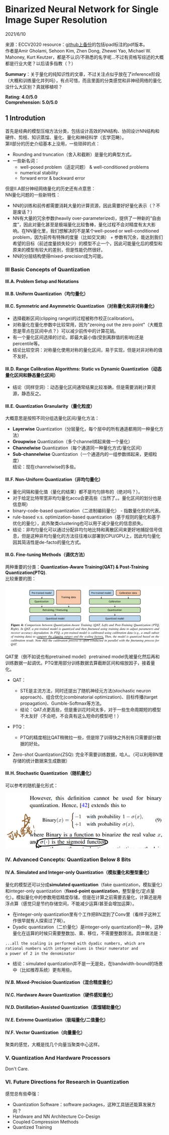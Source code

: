 # Binarized Neural Network for Single Image Super Resolution  

2021/6/10  

来源：ECCV2020
resource：[github上备份](https://github.com/YouCaiJun98/YouCaiJun98.github.io/blob/master/articles/ModelCompression/Quantization/A%20Survey%20of%20Quantization%20Methods%20for%20Efficient%20Ne.pdf)的包括ipad标注的pdf版本。  
作者是Amir Gholami, Sehoon Kim, Zhen Dong, Zhewei Yao, Michael W. Mahoney, Kurt Keutzer，都是不认识/不熟悉的名字呢...不过有资格写综述的大概都是行业大佬？以后请多指教（？）    

**Summary**：关于量化的纯知识性的文章，不过关注点似乎放在了inference阶段（大概和训练量化并列吗），有点可惜，而且里面的分类感觉和非神经网络的量化没什么大区别？真就移植呗？  

**Rating: 4.0/5.0**  
**Comprehension: 5.0/5.0**  

## 1 Introdution  
首先是经典的模型压缩方法分类，包括设计高效的NN结构、协同设计NN结构和硬件、剪枝、知识蒸馏、量化、量化和神经科学（玄学范畴）。  
第II部分的历史介绍基本上没用，一些琐碎的点：  
* Rounding and truncation（舍入和截断）是量化的典型方式。  
* 一些新名词：  
    * well-posed problem（适定问题） & well-conditioned problems  
    * numerical stability  
    * forward error & backward error  

但是II.A部分神经网络量化的历史还有点意思：  
NN量化问题的一些新特性：  
* NN的训练和前传都需要消耗大量的计算资源，因此需要好好量化表示（？不是废话？）  
* NN有大量的冗余参数(heavily over-parameterized)，提供了一种新的“自由度”，因此对量化甚至是极端量化比较鲁棒，量化过程不会对精度有太大影响。在NN量化里，我们想解决的不是某个well-posed or well-conditioned problem，因为前传有特殊的度量（比如交叉熵） + 参数有冗余，能达到我们希望的目标（前述度量损失较少）的模型不止一个，因此可能量化后的模型和原来的模型有较大的差别，但是性能仍然很好。  
* NN的分层结构使得mixed-precision成为可能。  

### III Basic Concepts of Quantization  
#### III.A. Problem Setup and Notations  
#### III.B. Uniform Quantization（均匀量化）  
#### III.C. Symmetric and Asymmetric Quantization（对称量化和非对称量化）  
* 选择截断区间(clipping range)的过程被称作校正(calibration)。  
* 对称量化在量化参数中比较常用，因为"zeroing out the zero point"（大概意思是零点在区间中点？）可以减少前传中的计算花销。  
* 有一个量化区间选择的讨论。即最大最小值(受到离群值的影响)还是percentile等。  
* 结论比较空洞：对称量化使用对称的量化区间，易于实现，但是对非对称的值不友好。  
#### III.D.  Range Calibration Algorithms: Static vs Dynamic Quantization（动态量化区间和静态量化区间）  
* 结论（同样空洞）：动态量化区间通常结果比较准确，但是需要消耗计算资源，静态反之。  
#### III.E.  Quantization Granularity（量化粒度）  
大概意思是按照不同分组选量化区间/量化方法：  
* **Layerwise** Quantization（分层量化，每个层中的所有通道都用同一种量化方法）  
* **Groupwise** Quantization（多个channel绑起来做一个量化）  
* **Channelwise** Quantization（每个通道同一种量化方式/量化区间）  
* **Sub-channelwise** Quantization（一个通道内的一组参数绑起来，更细粒度）  
结论：现在channelwise的多些。  
#### III.F. Non-Uniform Quantization（非均匀量化）  
* 量化间隔和量化值（量化的结果）都不是均匀排布的（绝对吗？）。  
* 对于给定比特带宽非均匀量化accu会更高些（当然了。。量化区间的划分也是信息啊）  
* binary-code-based quantization（二进制编码量化） - 指数量化阶的代表。  
* rule-based v.s. optimization-based quantization（基于规则的量化和基于优化的量化），此外聚类clustering也可以用于减少量化的信息损失。  
* 结论：非均匀量化可以通过分配非均匀地比特和离散区间来更好地捕捉信号信息，但是这种非均匀量化的方法往往难以部署到CPU/GPU上，因此均匀量化因其简洁性是de-facto的量化方式。  
#### III.G. Fine-tuning Methods（调优方法）    
两种重要的分类：**Quantization-Aware Training(QAT) & Post-Training Quantization(PTQ)**.  
比较重要的图：  

![](https://raw.githubusercontent.com/YouCaiJun98/MyPicBed/main/imgs/202106070001.png)  

QAT里（倒不如说也有pretrained model）pretrained model先被量化然后再和训练数据一起调优。PTQ里用部分训练数据去算截断区间和缩放因子，接着量化。  

* QAT：  
    * STE是主流方法，同时还提出了随机神经元方法(stochastic neuron approach)、组合优化(combinatorial
optimization)、目标传播(target propagation)、Gumble-Softmax等方法。  
    * 结论：QAT点更高些，但是重训花时间太多，对于一些生命周期短的模型不太友好（不会吧，不会真有这么短命的模型吧！）  

* PTQ：  
    * PTQ的精度相比QAT稍微拉一些，但是除了训得快之外别有只需要部分数据的好处。  

* Zero-shot Quantization(ZSQ): 完全不需要训练数据，哈人。（可以利用BN里存储的统计数据来生成数据）  
#### III.H. Stochastic Quantization（随机量化）  
可以参考的随机量化形式：  

![](https://raw.githubusercontent.com/YouCaiJun98/MyPicBed/main/imgs/202106070002.png)  

### IV. Advanced Concepts: Quantization Below 8 Bits  
#### IV.A. Simulated and Integer-only Quantization（模拟量化和整型量化）  
量化的模型还可以分成**simulated quantization**（fake quantization，模拟量化）和integer-only quantization（**fixed-point quantization**，整型量化/定点量化）。模拟量化中的参数用低精度存储，但是在计算之前需要去量化，计算还是用浮点算（感觉只是节约存储空间，不能减少运算/甚至会增加运算）。  
* 在integer-only quantization里有个工作把BN混到了Conv里（看样子这种工作很早就有人探索过了啊）。  
* Dyadic quantization（二价量化）是integer-only quantization的一种，这种量化在运算的时候只需要整数加、乘、移位，不需要整数除法。具体做法是：  

```  
...all the scaling is performed with dyadic numbers, which are rational numbers with integer values in their numerator and 
a power of 2 in the denominator
```  

* 结论：simulated quantization并不是一无是处，在bandwidth-bound的场景中（比如推荐系统）更有用些。  
#### IV.B. Mixed-Precision Quantization（混合精度量化）  
#### IV.C. Hardware Aware Quantization（硬件感知量化）  
#### IV.D. Distillation-Assisted Quantization（蒸馏辅助量化）  
#### IV.E. Extreme Quantization（极端量化/二值量化）  
#### IV.F. Vector Quantization（向量量化）  
聚类的感觉，大概是找几个向量当聚类中心这样。  

### V. Quantization And Hardware Processors  
Don't Care.  

### VI. Future Directions for Research in Quantization  
感觉总有些牵强：  
* Quantization Software：software packages，这种工具链还能算发展方向？  
* Hardware and NN Architecture Co-Design  
* Coupled Compression Methods  
* Quantized Training  
